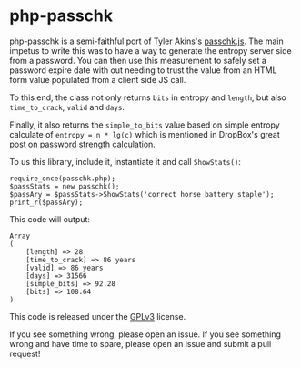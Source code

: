 # php-passchk

php-passchk is a semi-faithful port of Tyler Akins's [passchk.js](http://rumkin.com/tools/password/passchk.php). The main impetus to write this was to have a way to generate the entropy server side from a password.  You can then use this measurement to safely set a password expire date with out needing to trust the value from an HTML form value populated from a client side JS call.

To this end, the class not only returns `bits` in entropy and `length`, but also `time_to_crack`, `valid` and `days`.

Finally, it also returns the `simple_to_bits` value based on simple entropy calculate of `entropy = n * lg(c)` which is mentioned in DropBox's great post on [password strength calculation](https://blogs.dropbox.com/tech/2012/04/zxcvbn-realistic-password-strength-estimation/).

To us this library, include it, instantiate it and call `ShowStats()`:

~~~
require_once(passchk.php);
$passStats = new passchk();
$passAry = $passStats->ShowStats('correct horse battery staple');
print_r($passAry);
~~~

This code will output:

~~~
Array
(
    [length] => 28
    [time_to_crack] => 86 years
    [valid] => 86 years
    [days] => 31566
    [simple_bits] => 92.28
    [bits] => 108.64
)
~~~

This code is released under the [GPLv3](https://blogs.dropbox.com/tech/2012/04/zxcvbn-realistic-password-strength-estimation/) license. 

If you see something wrong, please open an issue.  If you see something wrong and have time to spare, please open an issue and submit a pull request!